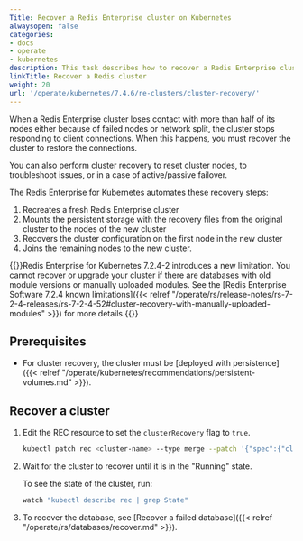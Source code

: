 ```yaml
---
Title: Recover a Redis Enterprise cluster on Kubernetes
alwaysopen: false
categories:
- docs
- operate
- kubernetes
description: This task describes how to recover a Redis Enterprise cluster on Kubernetes.
linkTitle: Recover a Redis cluster
weight: 20
url: '/operate/kubernetes/7.4.6/re-clusters/cluster-recovery/'
---
```

When a Redis Enterprise cluster loses contact with more than half of its nodes either because of failed nodes or network split,
the cluster stops responding to client connections.
When this happens, you must recover the cluster to restore the connections.

You can also perform cluster recovery to reset cluster nodes, to troubleshoot issues, or in a case of active/passive failover.

The Redis Enterprise for Kubernetes automates these recovery steps:

1. Recreates a fresh Redis Enterprise cluster
1. Mounts the persistent storage with the recovery files from the original cluster to the nodes of the new cluster
1. Recovers the cluster configuration on the first node in the new cluster
1. Joins the remaining nodes to the new cluster.

{{<warning>}}Redis Enterprise for Kubernetes 7.2.4-2 introduces a new limitation. You cannot recover or upgrade your cluster if there are databases with old module versions or manually uploaded modules. See the [Redis Enterprise Software 7.2.4 known limitations]({{< relref "/operate/rs/release-notes/rs-7-2-4-releases/rs-7-2-4-52#cluster-recovery-with-manually-uploaded-modules" >}}) for more details.{{</warning>}}

## Prerequisites

- For cluster recovery, the cluster must be [deployed with persistence]({{< relref "/operate/kubernetes/recommendations/persistent-volumes.md" >}}).

## Recover a cluster

1. Edit the REC resource to set the `clusterRecovery` flag to `true`.

    ```sh
    kubectl patch rec <cluster-name> --type merge --patch '{"spec":{"clusterRecovery":true}}'
    ```


1. Wait for the cluster to recover until it is in the "Running" state.

    To see the state of the cluster, run:

    ```sh
    watch "kubectl describe rec | grep State"
    ```

1. To recover the database, see [Recover a failed database]({{< relref "/operate/rs/databases/recover.md" >}}).
